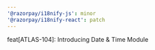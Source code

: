 ```yaml
---
'@razorpay/i18nify-js': minor
'@razorpay/i18nify-react': patch
---
```


feat[ATLAS-104]: Introducing Date & Time Module
